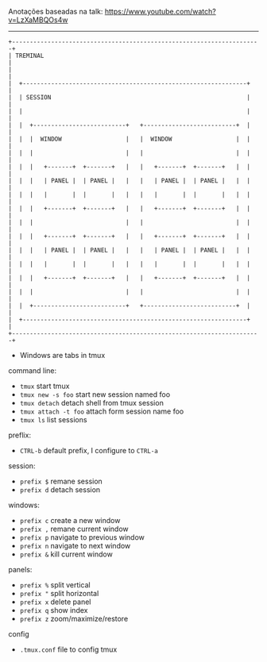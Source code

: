 Anotações baseadas na talk: https://www.youtube.com/watch?v=LzXaMBQOs4w


--------------------------------------------------------------------------------
```
+----------------------------------------------------------------------+
| TREMINAL                                                             |
|                                                                      |
|  +---------------------------------------------------------------+   |
|  | SESSION                                                       |   |
|  |                                                               |   |
|  |  +--------------------------+   +--------------------------+  |   |
|  |  |  WINDOW                  |   |  WINDOW                  |  |   |
|  |  |                          |   |                          |  |   |
|  |  |   +-------+  +-------+   |   |   +-------+  +-------+   |  |   |
|  |  |   | PANEL |  | PANEL |   |   |   | PANEL |  | PANEL |   |  |   |
|  |  |   |       |  |       |   |   |   |       |  |       |   |  |   |
|  |  |   +-------+  +-------+   |   |   +-------+  +-------+   |  |   |
|  |  |                          |   |                          |  |   |
|  |  |   +-------+  +-------+   |   |   +-------+  +-------+   |  |   |
|  |  |   | PANEL |  | PANEL |   |   |   | PANEL |  | PANEL |   |  |   |
|  |  |   |       |  |       |   |   |   |       |  |       |   |  |   |
|  |  |   +-------+  +-------+   |   |   +-------+  +-------+   |  |   |
|  |  |                          |   |                          |  |   |
|  |  +--------------------------+   +--------------------------+  |   |
|  +---------------------------------------------------------------+   |
+----------------------------------------------------------------------+
```

* Windows are tabs in tmux

command line:
 - `tmux` start tmux
 - `tmux new -s foo`  start new session named foo
 - `tmux detach` detach shell from tmux session
 - `tmux attach -t foo` attach form session name foo
 - `tmux ls` list sessions

preflix:
 - `CTRL-b` default prefix, I configure to `CTRL-a`

session:
 - `prefix $` remane session
 - `prefix d` detach session

windows:
 - `prefix c` create a new window
 - `prefix ,` remane current window
 - `prefix p` navigate to previous window
 - `prefix n` navigate to next window
 - `prefix &` kill current window


panels:
 - `prefix %` split vertical
 - `prefix "` split horizontal
 - `prefix x` delete panel
 - `prefix q` show index
 - `prefix z` zoom/maximize/restore

config
 - `.tmux.conf` file to config tmux
